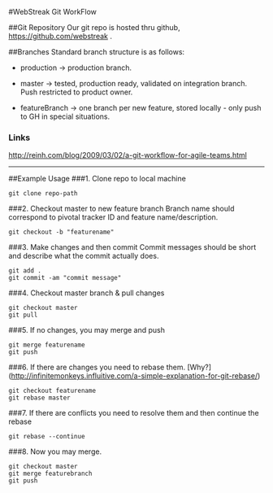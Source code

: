 #WebStreak Git WorkFlow

##Git Repository
Our git repo is hosted thru github, <https://github.com/webstreak> .

##Branches
Standard branch structure is as follows:

- production    -> production branch.

- master        -> tested, production ready, validated on integration branch. Push restricted to product owner.

- featureBranch -> one branch per new feature, stored locally - only push to GH in special situations.

### Links
http://reinh.com/blog/2009/03/02/a-git-workflow-for-agile-teams.html

-----------

##Example Usage
###1. Clone repo to local machine

    git clone repo-path

###2. Checkout master to new feature branch
Branch name should correspond to pivotal tracker ID and feature name/description.

    git checkout -b "featurename"

###3. Make changes and then commit
Commit messages should be short and describe what the commit actually does.

    git add .
    git commit -am "commit message"

###4. Checkout master branch & pull changes

    git checkout master
    git pull

###5. If no changes, you may merge and push

    git merge featurename
    git push

###6. If there are changes you need to rebase them. [Why?] (http://infinitemonkeys.influitive.com/a-simple-explanation-for-git-rebase/)

    git checkout featurename
    git rebase master

###7. If there are conflicts you need to resolve them and then continue the rebase

    git rebase --continue

###8. Now you may merge.

    git checkout master
    git merge featurebranch
    git push


